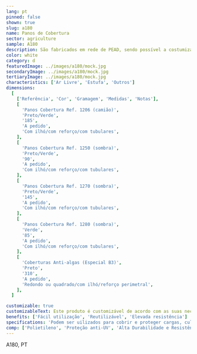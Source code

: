 ```yaml
---
lang: pt
pinned: false
shown: true
slug: a180
name: Panos de Cobertura
sector: agriculture
sample: A180
description: São fabricados em rede de PEAD, sendo possível a costumização de acordo com o pretendido pelo cliente. São projetados para uso interno ou externo. Devido à sua alta resistência, também podem ser utilizados na construção.
color: white
category: d
featuredImage: ../images/a180/mock.jpg
secondaryImage: ../images/a180/mock.jpg
tertiaryImage: ../images/a180/mock.jpg
characteristics: ['Ar Livre', 'Estufa', 'Outros']
dimensions:
  [
    ['Referência', 'Cor', 'Gramagem', 'Medidas', 'Notas'],
    [
      'Panos Cobertura Ref. 1206 (camião)',
      'Preto/Verde',
      '185',
      'A pedido',
      'Com ilhó/com reforço/com tubulares',
    ],
    [
      'Panos Cobertura Ref. 1250 (sombra)',
      'Preto/Verde',
      '90',
      'A pedido',
      'Com ilhó/com reforço/com tubulares',
    ],
    [
      'Panos Cobertura Ref. 1270 (sombra)',
      'Preto/Verde',
      '145',
      'A pedido',
      'Com ilhó/com reforço/com tubulares',
    ],
    [
      'Panos Cobertura Ref. 1280 (sombra)',
      'Verde',
      '85',
      'A pedido',
      'Com ilhó/com reforço/com tubulares',
    ],
    [
      'Coberturas Anti-algas (Especial B3)',
      'Preto',
      '310',
      'A pedido',
      'Redondo ou quadrado/com ilhó/reforço perimetral',
    ],
  ]

customizable: true
customizableText: Este produto é customizável de acordo com as suas necessidades. Contacte-nos para mais informações.
benefits: ['Fácil utilização', 'Reutilizável', 'Elevada resistência']
specifications: 'Podem ser uilizados para cobrir e proteger cargas, culturas, piscinas, reservatórios de água, entre outros. Também funcionam como cobertura no transporte de cargas em camiões.'
comp: ['Polietileno', 'Proteção anti-UV', 'Alta Durabilidade e Resistência']
---
```


A180, PT
